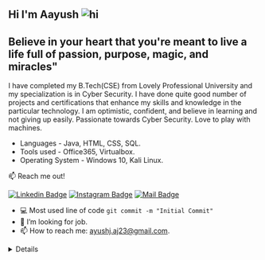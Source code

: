 ## Hi I'm Aayush <img src="https://user-images.githubusercontent.com/1303154/88677602-1635ba80-d120-11ea-84d8-d263ba5fc3c0.gif" width="28px" alt="hi">

## Believe in your heart that you're meant to live a life full of passion, purpose, magic, and miracles"

I have completed my B.Tech(CSE) from Lovely Professional University and my specialization is in Cyber Security. 
I have done quite good number of projects and certifications that enhance my skills and knowledge in the particular technology.
I am optimistic, confident, and believe in learning and not giving up easily. Passionate towards Cyber Security. Love to play with machines.

- Languages - Java, HTML, CSS, SQL.
- Tools used - Office365, Virtualbox.
- Operating System - Windows 10, Kali Linux.

:mailbox: Reach me out!

[![Linkedin Badge](https://img.shields.io/badge/-Aayush-0e76a8?style=flat&labelColor=0e76a8&logo=linkedin&logoColor=white)](https://www.linkedin.com/in/aayush-golecha-a2882a169/) [![Instagram Badge](https://img.shields.io/badge/-@aayushj_aj-e84393?style=flat&labelColor=e84393&logo=instagram&logoColor=white)](https://www.instagram.com/aayushj_aj/) [![Mail Badge](https://img.shields.io/badge/-aayush-c0392b?style=flat&labelColor=c0392b&logo=gmail&logoColor=white)](mailto:ayushj.aj23@gmail.com) 



- :computer: Most used line of code `git commit -m "Initial Commit"`
- 🤔 I’m looking for job.
- 📫 How to reach me: ayushj.aj23@gmail.com.

<details>
 
 ### Portfolio
 [![image](https://github.com/AayushGolecha/Portfolio/blob/main/images/main.PNG?raw=true)](https://aayushgolecha.github.io/Portfolio/ "Click to Watch")

</details>


